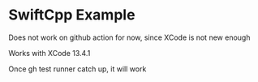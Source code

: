 # SwiftCpp Example

Does not work on github action for now, since XCode is not new enough

Works with XCode 13.4.1

Once gh test runner catch up, it will work
